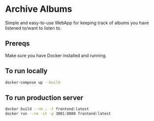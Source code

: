 # Archive Albums
Simple and easy-to-use WebApp for keeping track of albums you have listened to/want to listen to.

## Prereqs
Make sure you have Docker installed and running.

## To run locally

```bash
docker-compose up --build
```

## To run production server

```bash
docker build --rm . -t frontend:latest
docker run --rm -it -p 3001:8080 frontend:latest
```
